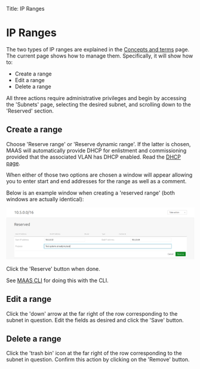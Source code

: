 Title: IP Ranges


# IP Ranges

The two types of IP ranges are explained in the
[Concepts and terms][concepts-ipranges] page. The current page shows how to
manage them. Specifically, it will show how to:

- Create a range
- Edit a range
- Delete a range

All three actions require administrative privileges and begin by accessing the
'Subnets' page, selecting the desired subnet, and scrolling down to the
'Reserved' section.


## Create a range

Choose 'Reserve range' or 'Reserve dynamic range'. If the latter is chosen,
MAAS will automatically provide DHCP for enlistment and commissioning provided
that the associated VLAN has DHCP enabled. Read the [DHCP page][dhcp].

When either of those two options are chosen a window will appear allowing you
to enter start and end addresses for the range as well as a comment.

Below is an example window when creating a 'reserved range' (both windows are
actually identical):

![reserved IP range][img__2.2_add-reserved-iprange]

Click the 'Reserve' button when done.

See [MAAS CLI][cli-create-a-reserved-ip-range] for doing this with the CLI.


## Edit a range

Click the 'down' arrow at the far right of the row corresponding to the subnet
in question. Edit the fields as desired and click the 'Save' button.


## Delete a range

Click the 'trash bin' icon at the far right of the row corresponding to the
subnet in question. Confirm this action by clicking on the 'Remove' button.


<!-- LINKS -->

[concepts-ipranges]: intro-concepts.md#ip-ranges
[dhcp]: installconfig-network-dhcp.md
[cli-create-a-reserved-ip-range]: manage-cli-common.md#create-a-reserved-ip-range

[img__2.2_add-reserved-iprange]: ../media/installconfig-network-ipranges__2.2_add-reserved-iprange.png
